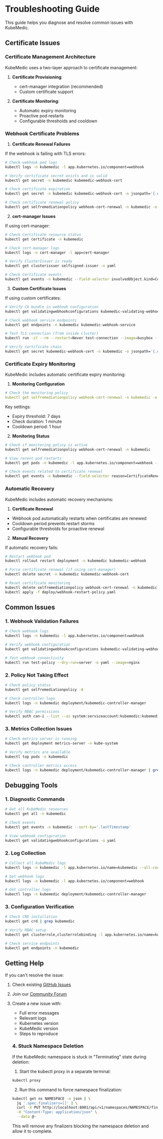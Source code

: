 # Troubleshooting Guide

This guide helps you diagnose and resolve common issues with KubeMedic.

## Certificate Issues

### Certificate Management Architecture

KubeMedic uses a two-layer approach to certificate management:

1. **Certificate Provisioning**:
   - cert-manager integration (recommended)
   - Custom certificate support
   
2. **Certificate Monitoring**:
   - Automatic expiry monitoring
   - Proactive pod restarts
   - Configurable thresholds and cooldown

### Webhook Certificate Problems

1. **Certificate Renewal Failures**

If the webhook is failing with TLS errors:

```bash
# Check webhook pod logs
kubectl logs -n kubemedic -l app.kubernetes.io/component=webhook

# Verify certificate secret exists and is valid
kubectl get secret -n kubemedic kubemedic-webhook-cert

# Check certificate expiration
kubectl get secret -n kubemedic kubemedic-webhook-cert -o jsonpath='{.data.tls\.crt}' | base64 -d | openssl x509 -noout -dates

# Check certificate renewal policy
kubectl get selfremediationpolicy webhook-cert-renewal -n kubemedic -o yaml
```

2. **cert-manager Issues**

If using cert-manager:

```bash
# Check Certificate resource status
kubectl get certificate -n kubemedic

# Check cert-manager logs
kubectl logs -n cert-manager -l app=cert-manager

# Verify ClusterIssuer is ready
kubectl get clusterissuer selfsigned-issuer -o yaml

# Check Certificate events
kubectl get events -n kubemedic --field-selector involvedObject.kind=Certificate
```

3. **Custom Certificate Issues**

If using custom certificates:

```bash
# Verify CA bundle in webhook configuration
kubectl get validatingwebhookconfigurations kubemedic-validating-webhook -o yaml

# Check webhook service endpoints
kubectl get endpoints -n kubemedic kubemedic-webhook-service

# Test TLS connection (from inside cluster)
kubectl run -it --rm --restart=Never test-connection --image=busybox -- wget --no-check-certificate https://kubemedic-webhook-service.kubemedic.svc:443

# Verify certificate chain
kubectl get secret kubemedic-webhook-cert -n kubemedic -o jsonpath='{.data.tls\.crt}' | base64 -d | openssl x509 -text
```

### Certificate Expiry Monitoring

KubeMedic includes automatic certificate expiry monitoring:

1. **Monitoring Configuration**
```yaml
# Check the monitoring policy
kubectl get selfremediationpolicy webhook-cert-renewal -n kubemedic -o yaml
```

Key settings:
- Expiry threshold: 7 days
- Check duration: 1 minute
- Cooldown period: 1 hour

2. **Monitoring Status**
```bash
# Check if monitoring policy is active
kubectl get selfremediationpolicy webhook-cert-renewal -n kubemedic

# View recent pod restarts
kubectl get pods -n kubemedic -l app.kubernetes.io/component=webhook --sort-by=.status.startTime

# Check events related to certificate renewal
kubectl get events -n kubemedic --field-selector reason=CertificateRenewal
```

### Automatic Recovery

KubeMedic includes automatic recovery mechanisms:

1. **Certificate Renewal**
- Webhook pod automatically restarts when certificates are renewed
- Cooldown period prevents restart storms
- Configurable thresholds for proactive renewal

2. **Manual Recovery**

If automatic recovery fails:

```bash
# Restart webhook pod
kubectl rollout restart deployment -n kubemedic kubemedic-webhook

# Force certificate renewal (if using cert-manager)
kubectl delete secret -n kubemedic kubemedic-webhook-cert

# Reset certificate monitoring
kubectl delete selfremediationpolicy webhook-cert-renewal -n kubemedic
kubectl apply -f deploy/webhook-restart-policy.yaml
```

## Common Issues

### 1. Webhook Validation Failures

```bash
# Check webhook logs
kubectl logs -n kubemedic -l app.kubernetes.io/component=webhook

# Verify webhook configuration
kubectl get validatingwebhookconfigurations kubemedic-validating-webhook -o yaml

# Test webhook connectivity
kubectl run test-policy --dry-run=server -o yaml --image=nginx
```

### 2. Policy Not Taking Effect

```bash
# Check policy status
kubectl get selfremediationpolicy -A

# Check controller logs
kubectl logs -n kubemedic deployment/kubemedic-controller-manager

# Verify RBAC permissions
kubectl auth can-i --list --as system:serviceaccount:kubemedic:kubemedic-controller
```

### 3. Metrics Collection Issues

```bash
# Check metrics server is running
kubectl get deployment metrics-server -n kube-system

# Verify metrics are available
kubectl top pods -n kubemedic

# Check controller metrics access
kubectl logs -n kubemedic deployment/kubemedic-controller-manager | grep metrics
```

## Debugging Tools

### 1. Diagnostic Commands

```bash
# Get all KubeMedic resources
kubectl get all -n kubemedic

# Check events
kubectl get events -n kubemedic --sort-by='.lastTimestamp'

# View webhook configuration
kubectl get validatingwebhookconfigurations -o yaml
```

### 2. Log Collection

```bash
# Collect all KubeMedic logs
kubectl logs -n kubemedic -l app.kubernetes.io/name=kubemedic --all-containers

# Get webhook logs
kubectl logs -n kubemedic -l app.kubernetes.io/component=webhook

# Get controller logs
kubectl logs -n kubemedic deployment/kubemedic-controller-manager
```

### 3. Configuration Verification

```bash
# Check CRD installation
kubectl get crd | grep kubemedic

# Verify RBAC setup
kubectl get clusterrole,clusterrolebinding -l app.kubernetes.io/name=kubemedic

# Check service endpoints
kubectl get endpoints -n kubemedic
```

## Getting Help

If you can't resolve the issue:

1. Check existing [GitHub Issues](https://github.com/ikepcampbell/kubemedic/issues)
2. Join our [Community Forum](https://github.com/ikepcampbell/kubemedic/discussions)
3. Create a new issue with:
   - Full error messages
   - Relevant logs
   - Kubernetes version
   - KubeMedic version
   - Steps to reproduce 

   ### 4. Stuck Namespace Deletion

   If the KubeMedic namespace is stuck in "Terminating" state during deletion:

   1. Start the kubectl proxy in a separate terminal:
   ```bash
   kubectl proxy
   ```

   2. Run this command to force namespace finalization:
   ```bash
   kubectl get ns NAMESPACE -o json | \
     jq '.spec.finalizers=[]' | \
     curl -X PUT http://localhost:8001/api/v1/namespaces/NAMESPACE/finalize \
     -H "Content-Type: application/json" \
     --data @-
   ```

   This will remove any finalizers blocking the namespace deletion and allow it to complete.